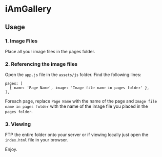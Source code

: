 # iAmGallery

## Usage

### 1. Image Files
Place all your image files in the pages folder.

### 2. Referencing the image files
Open the `app.js` file in the `assets/js` folder.
Find the following lines:

    pages: [
      { name: 'Page Name', image: 'Image file name in pages folder' },
    ],

Foreach page, replace `Page Name` with the name of the page and `Image file name in pages folder` with the name of the image file you placed in the `pages folder`.

### 3. Viewing
FTP the entire folder onto your server or if viewing locally just open the `index.html` file in your browser.

Enjoy.
